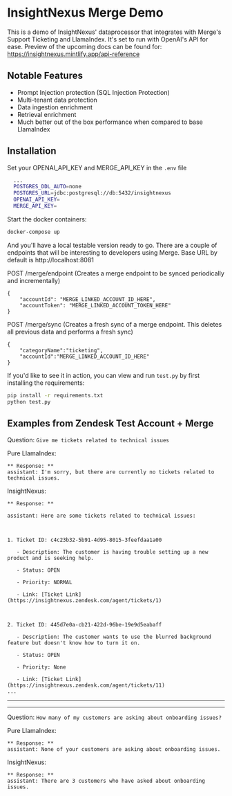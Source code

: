 # InsightNexus Merge Demo

This is a demo of InsightNexus' dataprocessor that integrates with Merge's Support Ticketing and LlamaIndex. It's set to run with OpenAI's API for ease.  Preview of the upcoming docs can be found for: https://insightnexus.mintlify.app/api-reference
## Notable Features

- Prompt Injection protection (SQL Injection Protection)
- Multi-tenant data protection
- Data ingestion enrichment
- Retrieval enrichment
- Much better out of the box performance when compared to base LlamaIndex
## Installation

Set your OPENAI_API_KEY and MERGE_API_KEY in the `.env` file

```bash
  ...
  POSTGRES_DDL_AUTO=none
  POSTGRES_URL=jdbc:postgresql://db:5432/insightnexus
  OPENAI_API_KEY=
  MERGE_API_KEY=
```

Start the docker containers:
```bash
docker-compose up
```

And you'll have a local testable version ready to go. There are a couple of endpoints that will be interesting to developers using Merge. Base URL by default is http://localhost:8081

POST /merge/endpoint (Creates a merge endpoint to be synced periodically and incrementally)
```
{
    "accountId": "MERGE_LINKED_ACCOUNT_ID_HERE",
    "accountToken": "MERGE_LINKED_ACCOUNT_TOKEN_HERE"
}
```

POST /merge/sync (Creates a fresh sync of a merge endpoint. This deletes all previous data and performs a fresh sync)
```
{
    "categoryName":"ticketing",
    "accountId":"MERGE_LINKED_ACCOUNT_ID_HERE"
}
```
</details>


If you'd like to see it in action, you can view and run `test.py` by first installing the requirements:
```bash
pip install -r requirements.txt
python test.py
```

## Examples from Zendesk Test Account + Merge

Question: `Give me tickets related to technical issues`

Pure LlamaIndex:
```
** Response: ** 
assistant: I'm sorry, but there are currently no tickets related to technical issues. 
```
InsightNexus:
```
** Response: ** 

assistant: Here are some tickets related to technical issues: 

  

1. Ticket ID: c4c23b32-5b91-4d95-8015-3feefdaa1a00 

   - Description: The customer is having trouble setting up a new product and is seeking help. 

   - Status: OPEN 

   - Priority: NORMAL 

   - Link: [Ticket Link](https://insightnexus.zendesk.com/agent/tickets/1) 

  

2. Ticket ID: 445d7e0a-cb21-422d-96be-19e9d5eabaff 

   - Description: The customer wants to use the blurred background feature but doesn't know how to turn it on. 

   - Status: OPEN 

   - Priority: None 

   - Link: [Ticket Link](https://insightnexus.zendesk.com/agent/tickets/11) 
...
```

----------
----------
Question: `How many of my customers are asking about onboarding issues?`

Pure LlamaIndex:
```
** Response: ** 
assistant: None of your customers are asking about onboarding issues. 
```

InsightNexus:
```
** Response: ** 
assistant: There are 3 customers who have asked about onboarding issues. 
```
